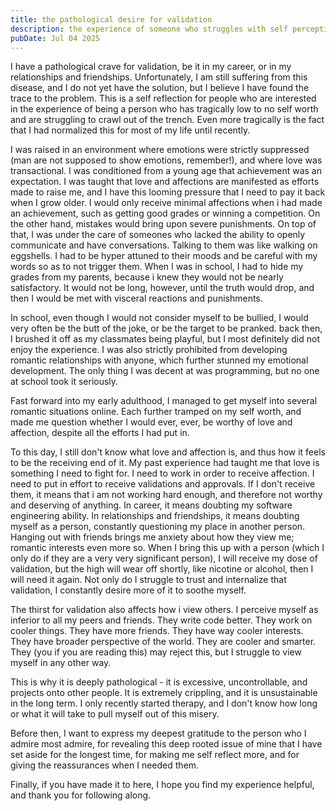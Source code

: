 ```yaml
---
title: the pathological desire for validation
description: the experience of someone who struggles with self perception
pubDate: Jul 04 2025
---
```


I have a pathological crave for validation, be it in my career, or in my relationships and friendships. Unfortunately, I am still suffering from this disease, and I do not yet have the solution, but I believe I have found the trace to the problem. This is a self reflection for people who are interested in the experience of being a person who has tragically low to no self worth and are struggling to crawl out of the trench. Even more tragically is the fact that I had normalized this for most of my life until recently.

I was raised in an environment where emotions were strictly suppressed (man are not supposed to show emotions, remember!), and where love was transactional. I was conditioned from a young age that achievement was an expectation. I was taught that love and affections are manifested as efforts made to raise me, and I have this looming pressure that I need to pay it back when I grow older. I would only receive minimal affections when i had made an achievement, such as getting good grades or winning a competition. On the other hand, mistakes would bring upon severe punishments. On top of that, I was under the care of someones who lacked the ability to openly communicate and have conversations. Talking to them was like walking on eggshells. I had to be hyper attuned to their moods and be careful with my words so as to not trigger them. When I was in school, I had to hide my grades from my parents, because i knew they would not be nearly satisfactory. It would not be long, however, until the truth would drop, and then I would be met with visceral reactions and punishments.

In school, even though I would not consider myself to be bullied, I would very often be the butt of the joke, or be the target to be pranked. back then, I brushed it off as my classmates being playful, but I most definitely did not enjoy the experience. I was also strictly prohibited from developing romantic relationships with anyone, which further stunned my emotional development. The only thing I was decent at was programming, but no one at school took it seriously. 

Fast forward into my early adulthood, I managed to get myself into several romantic situations online. Each further tramped on my self worth, and made me question whether I would ever, ever, be worthy of love and affection, despite all the efforts I had put in.

To this day, I still don't know what love and affection is, and thus how it feels to be the receiving end of it. My past experience had taught me that love is something I need to fight for. I need to work in order to receive affection. I need to put in effort to receive validations and approvals. If I don't receive them, it means that i am not working hard enough, and therefore not worthy and deserving of anything. In career, it means doubting my software engineering ability. In relationships and friendships, it means doubting myself as a person, constantly questioning my place in another person. Hanging out with friends brings me anxiety about how they view me; romantic interests even more so. When I bring this up with a person (which I only do if they are a very very significant person), I will receive my dose of validation, but the high will wear off shortly, like nicotine or alcohol, then I will need it again. Not only do I struggle to trust and internalize that validation, I constantly desire more of it to soothe myself.

The thirst for validation also affects how i view others. I perceive myself as inferior to all my peers and friends. They write code better. They work on cooler things. They have more friends. They have way cooler interests. They have broader perspective of the world. They are cooler and smarter. They (you if you are reading this) may reject this, but I struggle to view myself in any other way.

This is why it is deeply pathological - it is excessive, uncontrollable, and projects onto other people. It is extremely crippling, and it is unsustainable in the long term. I only recently started therapy, and I don't know how long or what it will take to pull myself out of this misery.

Before then, I want to express my deepest gratitude to the person who I admire most admire, for revealing this deep rooted issue of mine that I have set aside for the longest time, for making me self reflect more, and for giving the reassurances when I needed them.

Finally, if you have made it to here, I hope you find my experience helpful, and thank you for following along.